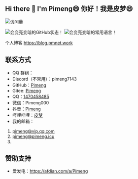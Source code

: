 ## Hi there 👋 I'm Pimeng😄 你好！我是皮梦😄

<!--
**Pimeng/Pimeng** is a ✨ _special_ ✨ repository because its `README.md` (this file) appears on your GitHub profile.

Here are some ideas to get you started:

- 🔭 I’m currently working on ...
- 🌱 I’m currently learning ...
- 👯 I’m looking to collaborate on ...
- 🤔 I’m looking for help with ...
- 💬 Ask me about ...
- 📫 How to reach me: ...
- 😄 Pronouns: ...
- ⚡ Fun fact: ...
-->
![访问量](https://profile-counter.glitch.me/Pimeng/count.svg)

<div>
  <picture>
    <source media="(prefers-color-scheme: dark)" srcset="https://github-readme-stats.vercel.app/api?username=Pimeng&show_icons=true&locale=cn&theme=github_dark">
    <source media="(prefers-color-scheme: light)" srcset="https://github-readme-stats.vercel.app/api?username=Pimeng&show_icons=true&locale=cn">
    <img alt="会变亮变暗的GitHub状态！" src="https://github-readme-stats.vercel.app/api?username=Pimeng&show_icons=true&locale=cn">
  </picture>
  <picture>
    <source media="(prefers-color-scheme: dark)" srcset="https://github-readme-stats.vercel.app/api/top-langs?username=Pimeng&locale=cn&theme=github_dark">
    <source media="(prefers-color-scheme: light)" srcset="https://github-readme-stats.vercel.app/api/top-langs?username=Pimeng&locale=cn">
    <img alt="会变亮变暗的常用语言！" src="https://github-readme-stats.vercel.app/api/top-langs?username=Pimeng&locale=cn">
  </picture>
</div>

个人博客
<https://blog.pmnet.work>

## 联系方式
- QQ 群组：
- Discord（不常用）：pimeng7143
- GitHub：[Pimeng](https://github.com/Pimeng)
- Gitee: [Pimeng](https://gitee.com/Pimeng)
- QQ：[1470458485]([https://qm.qq.com/cgi-bin/qm/qr?k=x8LtlP8vwZs7qLwmsbCsyLoAHy7Et1Pj](https://qm.qq.com/cgi-bin/qm/qr?k=hsFXJNxXDUkOKvBdb_cQWN0FoPJI2mvZ&s=1))
- 微信：Pimeng000
- 抖音：[Pimeng](https://www.douyin.com/user/MS4wLjABAAAA9kP9Z27bew4pCG-EMcXvt53Pn3h8tHJ0RzcJypRLpbpvptCwiQAy8OOM99_sqICl)
- 哔哩哔哩：[皮梦](https://space.bilibili.com/36191664)
- 我的邮箱：
1. pimeng@vip.qq.com
2. pimeng@pimeng.icu
3. 
## 赞助支持
- 爱发电：<https://afdian.com/a/Pimeng>

